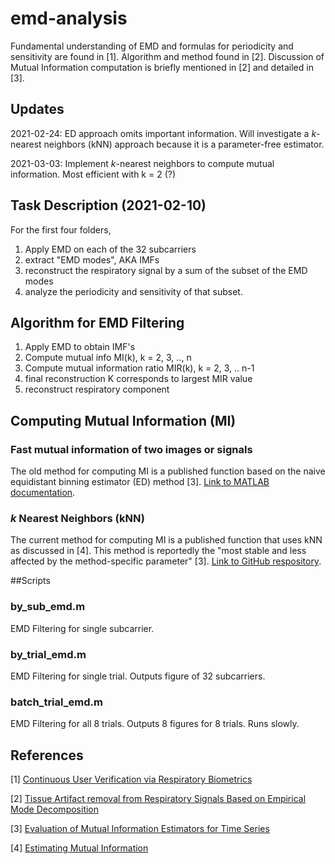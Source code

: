 # emd-analysis
Fundamental understanding of EMD and formulas for periodicity and sensitivity are found in [1]. Algorithm and method found in [2]. Discussion of Mutual Information computation is briefly mentioned in [2] and detailed in [3]. 


## Updates
2021-02-24: ED approach omits important information. Will investigate a _k_-nearest neighbors (kNN) approach because it is a parameter-free estimator.

2021-03-03: Implement *k*-nearest neighbors to compute mutual information. Most efficient with k = 2 (?)


## Task Description (2021-02-10)

For the first four folders, 
1. Apply EMD on each of the 32 subcarriers
2. extract "EMD modes", AKA IMFs
3. reconstruct the respiratory signal by a sum of the subset of the EMD modes
4. analyze the periodicity and sensitivity of that subset.

## Algorithm for EMD Filtering

1. Apply EMD to obtain IMF's
2. Compute mutual info MI(k), k = 2, 3, .., n
3. Compute mutual information ratio MIR(k), k = 2, 3, .. n-1
4. final reconstruction K corresponds to largest MIR value
5. reconstruct respiratory component

## Computing Mutual Information (MI)

### Fast mutual information of two images or signals
The old method for computing MI is a published function based on the naive equidistant binning estimator (ED) method [3]. [Link to MATLAB documentation](https://www.mathworks.com/matlabcentral/fileexchange/13289-fast-mutual-information-of-two-images-or-signals). 

### *k* Nearest Neighbors (kNN) 
The current method for computing MI is a published function that uses kNN as discussed in [4]. This method is reportedly the "most stable and less affected by the method-specific parameter" [3].  [Link to GitHub respository](https://github.com/otoolej/mutual_info_kNN).

##Scripts

### by_sub_emd.m
EMD Filtering for single subcarrier. 


### by_trial_emd.m
EMD Filtering for single trial. Outputs figure of 32 subcarriers.


### batch_trial_emd.m
EMD Filtering for all 8 trials. Outputs 8 figures for 8 trials. Runs slowly.


## References

[1] [Continuous User Verification via Respiratory Biometrics](https://ieeexplore.ieee.org/document/9155258)

[2] [Tissue Artifact removal from Respiratory Signals Based on Empirical Mode Decomposition](https://www.researchgate.net/publication/234157872_Tissue_Artifact_Removal_from_Respiratory_Signals_Based_on_Empirical_Mode_Decomposition) 

[3] [Evaluation of Mutual Information Estimators for Time Series](https://www.researchgate.net/publication/45849000_Evaluation_of_Mutual_Information_Estimators_for_Time_Series)

[4] [Estimating Mutual Information](https://doi.org/10.1103/PhysRevE.69.066138)